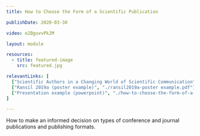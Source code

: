 ```yaml
---
title: How to Choose the Form of a Scientific Publication

publishDate: 2020-03-30

video: e2BguvvPkJM

layout: module

resources:
  - title: featured-image
    src: featured.jpg

relevantLinks: [
  ["Scientific Authors in a Changing World of Scientific Communication", "https://pubmed.ncbi.nlm.nih.gov/31419421/"],
  ["Ransil 2019a (poster example)", "./ransil2019a-poster example.pdf"],
  ["Presentation example (powerpoint)", "./how-to-choose-the-form-of-a-scientific-publication/presentation example_Ransil.pdf"]
]    

---
```


How to make an informed decision on types of conference and journal publications and publishing formats.

<!--more-->
